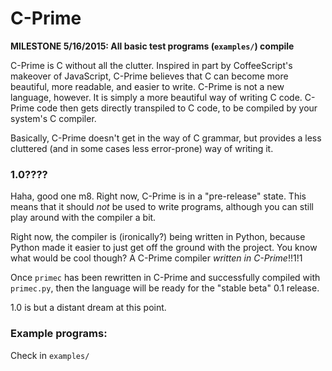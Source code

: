 # C-Prime

**MILESTONE 5/16/2015: All basic test programs (`examples/`) compile**

C-Prime is C without all the clutter. Inspired in part by CoffeeScript's
makeover of JavaScript, C-Prime believes that C can become more beautiful,
more readable, and easier to write. C-Prime is not a new language, however. It
is simply a more beautiful way of writing C code. C-Prime code then gets
directly transpiled to C code, to be compiled by your system's C compiler.

Basically, C-Prime doesn't get in the way of C grammar, but provides a less
cluttered (and in some cases less error-prone) way of writing it.

### 1.0????

Haha, good one m8. Right now, C-Prime is in a "pre-release" state. This means
that it should *not* be used to write programs, although you can still play
around with the compiler a bit.

Right now, the compiler is (ironically?) being written in Python, because
Python made it easier to just get off the ground with the project. You know
what would be cool though? A C-Prime compiler *written in C-Prime*!!1!1

Once `primec` has been rewritten in C-Prime and successfully compiled with
`primec.py`, then the language will be ready for the "stable beta" 0.1 release.

1.0 is but a distant dream at this point.

### Example programs:

Check in `examples/`
